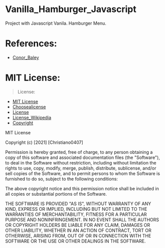# Vanilla_Hamburger_Javascript
Project with Javascript Vanila. Hamburger Menu. 

# References:
- [Conor_Baley](https://www.youtube.com/watch?v=cUXcVWHhsJs)

# MIT License:
> License: 
- [MIT License](https://choosealicense.com/licenses/mit/)
- [Choosealicense](https://choosealicense.com/)
- [License](https://www.youtube.com/watch?v=eWtjgfzpt6Y)
- [License_Wikipedia](https://es.wikipedia.org/wiki/Licencia_de_software)
- [Copyright](https://es.wikipedia.org/wiki/Derecho_de_autor)

MIT License

Copyright (c) [2021] [Christiano0407]

Permission is hereby granted, free of charge, to any person obtaining a copy of this software and associated documentation files (the "Software"), to deal in the Software without restriction, including without limitation the rights to use, copy, modify, merge, publish, distribute, sublicense, and/or sell copies of the Software, and to permit persons to whom the Software is furnished to do so, subject to the following conditions:

The above copyright notice and this permission notice shall be included in all copies or substantial portions of the Software.

THE SOFTWARE IS PROVIDED "AS IS", WITHOUT WARRANTY OF ANY KIND, EXPRESS OR IMPLIED, INCLUDING BUT NOT LIMITED TO THE WARRANTIES OF MERCHANTABILITY, FITNESS FOR A PARTICULAR PURPOSE AND NONINFRINGEMENT. IN NO EVENT SHALL THE AUTHORS OR COPYRIGHT HOLDERS BE LIABLE FOR ANY CLAIM, DAMAGES OR OTHER LIABILITY, WHETHER IN AN ACTION OF CONTRACT, TORT OR OTHERWISE, ARISING FROM, OUT OF OR IN CONNECTION WITH THE SOFTWARE OR THE USE OR OTHER DEALINGS IN THE SOFTWARE.
